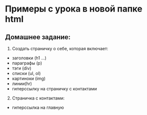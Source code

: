 # Примеры с урока в новой папке html
## Домашнее задание:
1. Создать страничку о себе, которая включает:
* заголовки (h1 ...)
* параграфы (p)
* тэги (div)
* списки (ul, ol)
* картиноки (img)
* линии(hr)
* гиперссылку на страничку с контактами
2. Страничка с контактами:
* гиперссылка на главную
